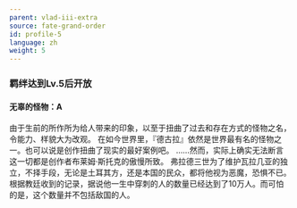 ```yaml
---
parent: vlad-iii-extra
source: fate-grand-order
id: profile-5
language: zh
weight: 5
---
```


### 羁绊达到Lv.5后开放

#### 无辜的怪物：A

由于生前的所作所为给人带来的印象，以至于扭曲了过去和存在方式的怪物之名，令能力、样貌大为改观。
在如今世界里，『德古拉』依然是世界最有名的怪物之一。也可以说是创作扭曲了现实的最好案例吧。
……然而，实际上确实无法断言这一切都是创作者布莱姆·斯托克的傲慢所致。
弗拉德三世为了维护瓦拉几亚的独立，不择手段，无论是土耳其方，还是本国的民众，都将他视为恶魔，恐惧不已。
根据教廷收到的记录，据说他一生中穿刺的人的数量已经达到了10万人。而可怕的是，这个数量并不包括敌国的人。
